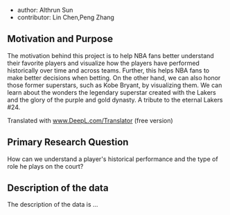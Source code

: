 
- author: Althrun Sun
- contributor: Lin Chen,Peng Zhang

## Motivation and Purpose


The motivation behind this project is to help NBA fans better understand their favorite players and visualize how the players have performed historically over time and across teams. Further, this helps NBA fans to make better decisions when betting. On the other hand, we can also honor those former superstars, such as Kobe Bryant, by visualizing them. We can learn about the wonders the legendary superstar created with the Lakers and the glory of the purple and gold dynasty. A tribute to the eternal Lakers #24.

Translated with www.DeepL.com/Translator (free version)


## Primary Research Question


How can we understand a player's historical performance and the type of role he plays on the court?

## Description of the data


The description of the data is ...




